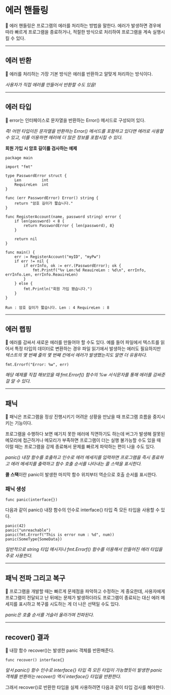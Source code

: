 # 에러 핸들링

🎈 에러 핸들링은 프로그램의 에러를 처리하는 방법을 말한다. 에러가 발생하면 경우에 따라 빠르게 프로그램을 종료하거나, 적절한 방식으로 처리하여 프로그램을 계속 실행시킬 수 있다.

---

## 에러 반환

🎈 에러를 처리하는 가장 기본 방식은 에러를 반환하고 알맞게 처리하는 방식이다.

_사용자가 직접 에러를 만들어서 반환할 수도 있음!_

---

## 에러 타입

🎈 error는 인터페이스로 문자열을 반환하는 Error() 메서드로 구성되어 있다.

_즉! 어떤 타입이든 문자열을 반환하는 Error() 메서드를 포함하고 있다면 에러로 사용할 수 있고, 이를 이용하면 에러에 더 많은 정보를 포함시킬 수 있다._

**회원 가입 시 암호 길이를 검사하는 예제**

    package main

    import "fmt"

    type PasswordError struct {
        Len         int
        RequireLen  int
    }

    func (err PasswordError) Error() string {
        return "암호 길이가 짧습니다."
    }

    func RegisterAccount(name, password string) error {
        if len(password) < 8 {
            return PasswordError { len(password), 8}
        }

        return nil
    }

    func main() {
        err := RegisterAccount("myID", "myPw")
        if err != nil {
            if errInfo, ok := err.(PasswordError); ok {
                fmt.Printf("%v Len:%d ReauireLen : %d\n", errInfo, errInfo.Len, errInfo.ReauireLen)
            } 
        } else {
            fmt.Println("회원 가입 됐습니다.")
        }
    }

    Run : 암호 길이가 짧습니다. Len : 4 RequireLen : 8


---

## 에러 랩핑

🎈 에러를 감싸서 새로운 에러를 만들어야 할 수도 있다. 예를 들어 파일에서 텍스트를 읽어서 특정 타입의 데이터로 변환하는 경우 파일 읽기에서 발생하는 에러도 필요하지만 _텍스트의 몇 번째 줄의 몇 번째 칸에서 에러가 발생했는지도 알면 더 유용하다._

    fmt.Errorf("Error: %w", err)

_해당 예제를 직접 해보았을 때 fmt.Errorf() 함수의 %w 서식문자를 통해 에러를 감싸준 걸 알 수 있다._

---

## 패닉

🎈 패닉은 프로그램을 정상 진행시키기 어려운 상황을 만났을 때 프로그램 흐름을 중지시키는 기능이다.

프로그램을 수행하다 보면 예기치 못한 에러에 직면하기도 하는데 버그가 발생해 잘못된 메모리에 접근하거나 메모리가 부족하면 프로그램이 더는 실행 불가능할 수도 있을 때 이럴 때는 프로그램을 강제 종료해서 문제를 빠르게 파악하는 편이 나을 수도 있다.

_panic() 내장 함수를 호출하고 인수로 에러 메세지를 입력하면 프로그램을 즉시 종료하고 에러 메세지를 출력하고 함수 호출 순서를 나타내는 콜 스택을 표시한다._


**콜 스택**이란 panic이 발생한 마지막 함수 위치부터 역순으로 호출 순서를 표시한다.

### 패닉 생성

    func panic(interface{})

다음과 같이 panic() 내장 함수의 인수로 interface{} 타입 즉 모든 타입을 사용할 수 있다.

    panic(42)
    panic("unreachable")
    panic(fmt.Errorf("This is error num : %d", num))
    panic(SomeType{SomeData})

_일반적으로 string 타입 메시지나 fmt.Errorf() 함수를 이용해서 만들어진 에러 타입을 주로 사용한다._

---

## 패닉 전파 그리고 복구

🎈 프로그램을 개발할 때는 빠르게 문제점을 파악하고 수정하는 게 중요한데, 사용자에게 프로그램이 전달되고 난 뒤에는 문제가 발생하더라도 프로그램이 종료되는 대신 에러 메세지를 표시하고 복구를 시도하는 게 더 나은 선택일 수도 있다.

_panic은 호출 순서를 거슬러 올라가며 전파된다._

---

## recover() 결과

🎈 내장 함수 recover()는 발생한 panic 객체를 반환해준다.

    func recover() interface{}

_앞서 panic() 함수 인수로 interface{} 타입 즉 모든 타입이 가능했듯이 발생한 panic 객체를 반환하는 recover() 역시 interface{} 타입을 반환한다._

그래서 recover()로 반환한 타입을 실제 사용하려면 다음과 같이 타입 검사를 해야한다.

